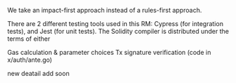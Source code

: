 We take an impact-first approach instead of a rules-first approach.

There are 2 different testing tools used in this RM: Cypress (for integration tests), and Jest (for unit tests).
The Solidity compiler is distributed under the terms of either

Gas calculation & parameter choices
Tx signature verification (code in x/auth/ante.go)

new deatail add soon
